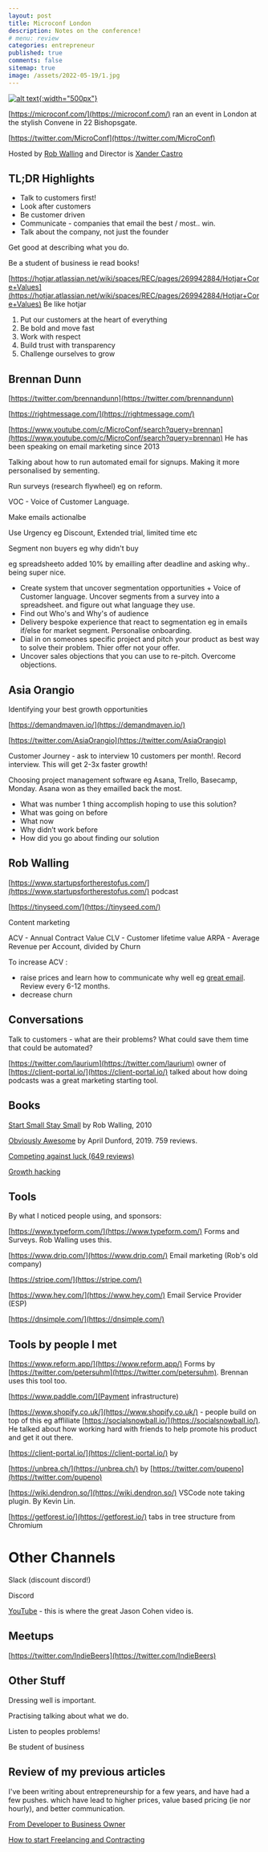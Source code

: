 ```yaml
---
layout: post
title: Microconf London 
description: Notes on the conference!
# menu: review
categories: entrepreneur
published: true 
comments: false     
sitemap: true
image: /assets/2022-05-19/1.jpg
---
```

<!-- [![alt text](/assets/2022-03-09/vsc.jpg "desktop"){:width="500px"}](/assets/2022-03-09/vsc.jpg) -->
<!-- [![alt text](/assets/2022-03-10/down.jpg "desktop")](/assets/2022-03-10/down.jpg) -->

[![alt text](/assets/2022-05-19/1.jpg "desktop"){:width="500px"}](/assets/2022-05-19/1.jpg)

[https://microconf.com/](https://microconf.com/) ran an event in London at the stylish Convene in 22 Bishopsgate.

[https://twitter.com/MicroConf](https://twitter.com/MicroConf)



Hosted by [Rob Walling](https://twitter.com/robwalling) and Director is [Xander Castro](https://www.linkedin.com/in/xandercastro/)

## TL;DR Highlights

- Talk to customers first!
- Look after customers
- Be customer driven
- Communicate - companies that email the best / most.. win.
- Talk about the company, not just the founder

Get good at describing what you do.

Be a student of business ie read books!

[https://hotjar.atlassian.net/wiki/spaces/REC/pages/269942884/Hotjar+Core+Values](https://hotjar.atlassian.net/wiki/spaces/REC/pages/269942884/Hotjar+Core+Values) Be like hotjar

1. Put our customers at the heart of everything
2. Be bold and move fast
3. Work with respect
4. Build trust with transparency
5. Challenge ourselves to grow

## Brennan Dunn

[https://twitter.com/brennandunn](https://twitter.com/brennandunn)

[https://rightmessage.com/](https://rightmessage.com/)

[https://www.youtube.com/c/MicroConf/search?query=brennan](https://www.youtube.com/c/MicroConf/search?query=brennan) He has been speaking on email marketing since 2013

Talking about how to run automated email for signups. Making it more personalised by sementing.

Run surveys (research flywheel) eg on reform.

VOC - Voice of Customer Language.

Make emails actionalbe

Use Urgency eg Discount, Extended trial, limited time etc

Segment non buyers eg why didn't buy

eg spreadsheeto added 10% by emailling after deadline and asking why.. being super nice.

- Create system that uncover segmentation opportunities + Voice of Customer language. Uncover segments from a survey into a spreadsheet. and figure out what language they use.
- Find out Who's and Why's of audience
- Delivery bespoke experience that react to segmentation eg in emails if/else for market segment. Personalise onboarding.
- Dial in on someones specific project and pitch your product as best way to solve their problem. Thier offer not your offer.
- Uncover sales objections that you can use to re-pitch. Overcome objections.

## Asia Orangio


Identifying your best growth opportunities

[https://demandmaven.io/](https://demandmaven.io/)

[https://twitter.com/AsiaOrangio](https://twitter.com/AsiaOrangio)

Customer Journey - ask to interview 10 customers per month!. Record interview. This will get 2-3x faster growth!

Choosing project management software eg Asana, Trello, Basecamp, Monday.
 Asana won as they emailled back the most.


- What was number 1 thing accomplish hoping to use this solution?
- What was going on before
- What now
- Why didn’t work before
- How did you go about finding our solution

## Rob Walling

[https://www.startupsfortherestofus.com/](https://www.startupsfortherestofus.com/) podcast


[https://tinyseed.com/](https://tinyseed.com/)

Content marketing

ACV - Annual Contract Value
CLV - Customer lifetime value
ARPA - Average Revenue per Account, divided by Churn

To increase ACV :

- raise prices and learn how to communicate why well eg [great email](https://web.archive.org/web/20201001064206/https://carthook.com/blog/announcing-a-change-in-carthook-pricing-and-process/). Review every 6-12 months.
- decrease churn


## Conversations

Talk to customers - what are their problems? What could save them time that could be automated?


[https://twitter.com/laurium](https://twitter.com/laurium) owner of [https://client-portal.io/](https://client-portal.io/) talked about how doing podcasts was a great marketing starting tool.


## Books 

[Start Small Stay Small](https://www.amazon.co.uk/Start-Small-Stay-Developers-Launching-ebook/dp/B003YH9MMI) by Rob Walling, 2010

[Obviously Awesome](https://www.amazon.co.uk/Obviously-Awesome-Product-Positioning-Customers/dp/1999023005/) by April Dunford, 2019. 759 reviews.

[Competing against luck (649 reviews)](https://www.amazon.co.uk/Competing-Against-Luck-Innovation-Customer-ebook/dp/B01BBPZIHM)

[Growth hacking](https://www.amazon.co.uk/Hacking-Growth-Fastest-Growing-Companies-Breakout-ebook/dp/B01J4WYQQI/)

## Tools

By what I noticed people using, and sponsors:

[https://www.typeform.com/](https://www.typeform.com/) Forms and Surveys. Rob Walling uses this.

[https://www.drip.com/](https://www.drip.com/) Email marketing (Rob's old company)

[https://stripe.com/](https://stripe.com/)


[https://www.hey.com/](https://www.hey.com/) Email Service Provider (ESP)

[https://dnsimple.com/](https://dnsimple.com/)


## Tools by people I met

[https://www.reform.app/](https://www.reform.app/) Forms by [https://twitter.com/petersuhm](https://twitter.com/petersuhm). Brennan uses this tool too.

[https://www.paddle.com/](Payment infrastructure)

[https://www.shopify.co.uk/](https://www.shopify.co.uk/) - people build on top of this eg affliliate [https://socialsnowball.io/](https://socialsnowball.io/). He talked about how working hard with friends to help promote his product and get it out there.

[https://client-portal.io/](https://client-portal.io/) by 

[https://unbrea.ch/](https://unbrea.ch/) by [https://twitter.com/pupeno](https://twitter.com/pupeno)

[https://wiki.dendron.so/](https://wiki.dendron.so/) VSCode note taking plugin. By Kevin Lin.

[https://getforest.io/](https://getforest.io/) tabs in tree structure from Chromium

# Other Channels

Slack (discount discord!)

Discord


[YouTube](https://www.youtube.com/c/MicroConf/videos?view=0&sort=p&flow=grid) - this is where the great Jason Cohen video is. 


## Meetups

[https://twitter.com/IndieBeers](https://twitter.com/IndieBeers) 


## Other Stuff


Dressing well is important.

Practising talking about what we do.

Listen to peoples problems!

Be student of business


## Review of my previous articles

I've been writing about entrepreneurship for a few years, and have had a few pushes. which have lead to higher prices, value based pricing (ie nor hourly), and better communication.

[From Developer to Business Owner](/2019/06/20/From-Developer-to-Business-Owner-SaaS)

[How to start Freelancing and Contracting](/2019/07/18/How-to-start-Freelancing-and-Contracting)